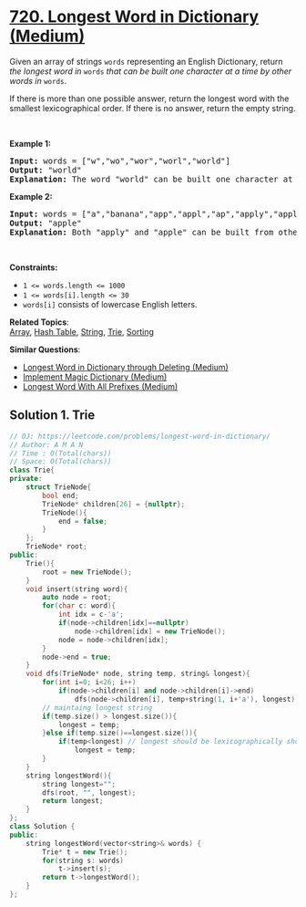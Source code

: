 # [720. Longest Word in Dictionary (Medium)](https://leetcode.com/problems/longest-word-in-dictionary/)

<p>Given an array of strings <code>words</code> representing an English Dictionary, return <em>the longest word in</em> <code>words</code> <em>that can be built one character at a time by other words in</em> <code>words</code>.</p>

<p>If there is more than one possible answer, return the longest word with the smallest lexicographical order. If there is no answer, return the empty string.</p>

<p>&nbsp;</p>
<p><strong>Example 1:</strong></p>

<pre><strong>Input:</strong> words = ["w","wo","wor","worl","world"]
<strong>Output:</strong> "world"
<strong>Explanation:</strong> The word "world" can be built one character at a time by "w", "wo", "wor", and "worl".
</pre>

<p><strong>Example 2:</strong></p>

<pre><strong>Input:</strong> words = ["a","banana","app","appl","ap","apply","apple"]
<strong>Output:</strong> "apple"
<strong>Explanation:</strong> Both "apply" and "apple" can be built from other words in the dictionary. However, "apple" is lexicographically smaller than "apply".
</pre>

<p>&nbsp;</p>
<p><strong>Constraints:</strong></p>

<ul>
	<li><code>1 &lt;= words.length &lt;= 1000</code></li>
	<li><code>1 &lt;= words[i].length &lt;= 30</code></li>
	<li><code>words[i]</code> consists of lowercase English letters.</li>
</ul>


**Related Topics**:  
[Array](https://leetcode.com/tag/array/), [Hash Table](https://leetcode.com/tag/hash-table/), [String](https://leetcode.com/tag/string/), [Trie](https://leetcode.com/tag/trie/), [Sorting](https://leetcode.com/tag/sorting/)

**Similar Questions**:
* [Longest Word in Dictionary through Deleting (Medium)](https://leetcode.com/problems/longest-word-in-dictionary-through-deleting/)
* [Implement Magic Dictionary (Medium)](https://leetcode.com/problems/implement-magic-dictionary/)
* [Longest Word With All Prefixes (Medium)](https://leetcode.com/problems/longest-word-with-all-prefixes/)

## Solution 1. Trie

```cpp
// OJ: https://leetcode.com/problems/longest-word-in-dictionary/
// Author: A M A N
// Time : O(Total(chars))
// Space: O(Total(chars))
class Trie{
private:
    struct TrieNode{
        bool end;
        TrieNode* children[26] = {nullptr};
        TrieNode(){
            end = false;
        }
    };
    TrieNode* root;
public:
    Trie(){
        root = new TrieNode();
    }
    void insert(string word){
        auto node = root;
        for(char c: word){
            int idx = c-'a';
            if(node->children[idx]==nullptr)
                node->children[idx] = new TrieNode();
            node = node->children[idx];
        }
        node->end = true;
    }
    void dfs(TrieNode* node, string temp, string& longest){
        for(int i=0; i<26; i++)
            if(node->children[i] and node->children[i]->end)
                dfs(node->children[i], temp+string(1, i+'a'), longest);
        // maintaing longest string
        if(temp.size() > longest.size()){
            longest = temp;
        }else if(temp.size()==longest.size()){
            if(temp<longest) // longest should be lexicographically shorter
                longest = temp;
        }
    }
    string longestWord(){
        string longest="";
        dfs(root, "", longest);
        return longest;
    }
};
class Solution {
public:
    string longestWord(vector<string>& words) {
        Trie* t = new Trie();
        for(string s: words)
            t->insert(s);
        return t->longestWord();
    }
};
```